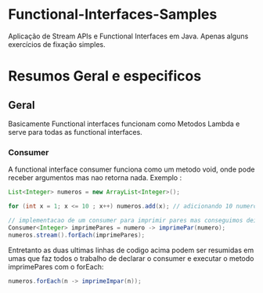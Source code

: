 # Functional-Interfaces-Samples
Aplicação de Stream APIs e Functional Interfaces em Java. Apenas alguns exercícios de fixação simples.

# Resumos Geral e especificos

## Geral

Basicamente Functional interfaces funcionam como Metodos Lambda e serve para todas as functional interfaces.

### Consumer

A functional interface consumer funciona como um metodo void, onde pode receber argumentos mas nao retorna nada.
Exemplo :

```Java
List<Integer> numeros = new ArrayList<Integer>();

for (int x = 1; x <= 10 ; x++) numeros.add(x); // adicionando 10 numeros na lista

// implementacao de um consumer para imprimir pares mas conseguimos deixar mais exuto
Consumer<Integer> imprimePares = numero -> imprimePar(numero);
numeros.stream().forEach(imprimePares);
```

Entretanto as duas ultimas linhas de codigo acima podem ser resumidas em umas que faz todos o trabalho de declarar
o consumer e executar o metodo imprimePares com o forEach:

```Java
numeros.forEach(n -> imprimeImpar(n));
```

